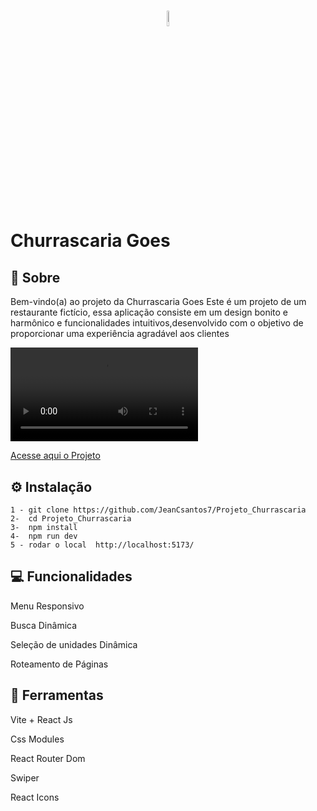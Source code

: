  <h1 style="text-align: center;">
      <h1 style="text-align: center;">
        <img width="8%"   src="./Logotipo.png" alt="">
    </h1>
    </h1>

<h1>Churrascaria Goes</h1>

## 📖 Sobre

 <p >
 Bem-vindo(a) ao projeto da Churrascaria Goes Este é um projeto de um restaurante fictício, essa aplicação consiste em um design bonito e harmônico e funcionalidades intuitivos,desenvolvido com o objetivo de proporcionar uma experiência agradável aos clientes</p>

<video controls src="./Video.mp4"></video>

<a href="https://projeto-churrascaria-beta.vercel.app/">Acesse aqui o Projeto</a>

## ⚙ Instalação

    1 - git clone https://github.com/JeanCsantos7/Projeto_Churrascaria
    2-  cd Projeto_Churrascaria
    3-  npm install
    4-  npm run dev
    5 - rodar o local  http://localhost:5173/

## 💻 Funcionalidades

Menu Responsivo

Busca Dinâmica

Seleção de unidades Dinâmica

Roteamento de Páginas

## 🔨 Ferramentas

Vite + React Js

Css Modules

React Router Dom

Swiper

React Icons
